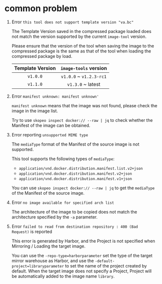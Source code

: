 # common problem

1. Error `this tool does not support template version "va.bc"`

    The Template Version saved in the compressed package loaded does not match the version supported by the current `image-tool` version.

    Please ensure that the version of the tool when saving the image to the compressed package is the same as that of the tool when loading the compressed package by load.

    | Template Version | `image-tools` version |
    | :--------------: | :---------------: |
    | `v1.0.0` | `v1.0.0` ~ `v1.2.3-rc1` |
    | `v1.1.0` | `v1.3.0` ~ latest |

2. Error `manifest unknown: manifest unknown'`

    `manifest unknown` means that the image was not found, please check the image in the image list.

    Try to use `skopeo inspect docker:// --raw | jq` to check whether the Manifest of the image can be obtained.

3. Error reporting `unsupported MIME type`

    The `mediaType` format of the Manifest of the source image is not supported.

    This tool supports the following types of `mediaType`:

    - `application/vnd.docker.distribution.manifest.list.v2+json`
    - `application/vnd.docker.distribution.manifest.v2+json`
    - `application/vnd.docker.distribution.manifest.v1+json`

    You can use `skopeo inspect docker:// --raw | jq` to get the `mediaType` of the Manifest of the source image.

4. Error `no image available for specified arch list`

    The architecture of the image to be copied does not match the architecture specified by the `-a` parameter.

5. Error `failed to read from destination repository : 400 (Bad Request)` is reported

    This error is generated by Harbor, and the Project is not specified when Mirroring / Loading the target image.

    You can use the `-repo-type=harborparameter` set the type of the target mirror warehouse as Harbor, and use the `-default-project=libraryparameter` to set the name of the project created by default. When the target image does not specify a Project, Project will be automatically added to the image name `library`.
